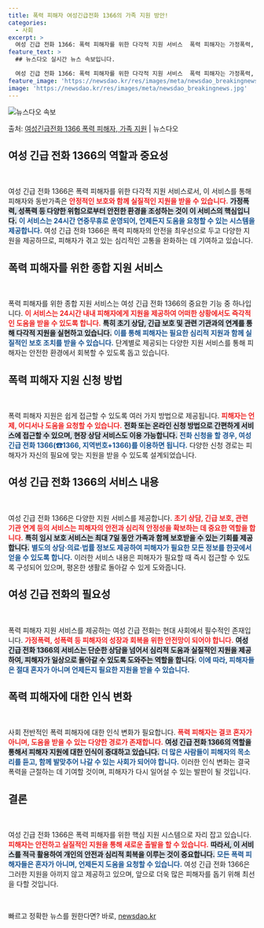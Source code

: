 ```yaml
---
title: 폭력 피해자 여성긴급전화 1366의 가족 지원 방안!
categories:
  - 사회
excerpt: >
  여성 긴급 전화 1366: 폭력 피해자를 위한 다각적 지원 서비스  폭력 피해자는 가정폭력, 성폭력, 성매매…
feature_text: >
  ## 뉴스다오 실시간 뉴스 속보입니다.

  여성 긴급 전화 1366: 폭력 피해자를 위한 다각적 지원 서비스  폭력 피해자는 가정폭력, 성폭력, 성매매…
feature_image: 'https://newsdao.kr/res/images/meta/newsdao_breakingnews.jpg'
image: 'https://newsdao.kr/res/images/meta/newsdao_breakingnews.jpg'
---
```


![뉴스다오 속보](https://newsdao.kr/res/images/meta/newsdao_breakingnews.jpg)

<p>출처: <a href="https://newsdao.kr/4994" rel="dofollow">여성긴급전화 1366 폭력 피해자, 가족 지원</a> | 뉴스다오</p>

<h2 data-ke-size="size26">여성 긴급 전화 1366의 역할과 중요성</h2>

<p data-ke-size="size16">&nbsp;</p>

여성 긴급 전화 1366은 폭력 피해자를 위한 다각적 지원 서비스로서, 이 서비스를 통해 피해자와 동반가족은 <b><span style="color: #ee2323;">안정적인 보호와 함께 실질적인 지원을 받을 수 있습니다.</span></b> <b><span style="background-color: #21538527;">가정폭력, 성폭력 등 다양한 위험으로부터 안전한 환경을 조성하는 것이 이 서비스의 핵심입니다.</span></b> <b><span style="color: #1a5490;">이 서비스는 24시간 연중무휴로 운영되어, 언제든지 도움을 요청할 수 있는 시스템을 제공합니다.</span></b> 여성 긴급 전화 1366은 폭력 피해자의 안전을 최우선으로 두고 다양한 지원을 제공하므로, 피해자가 겪고 있는 심리적인 고통을 완화하는 데 기여하고 있습니다.

<h2 data-ke-size="size26">폭력 피해자를 위한 종합 지원 서비스</h2>

<p data-ke-size="size16">&nbsp;</p>

폭력 피해자를 위한 종합 지원 서비스는 여성 긴급 전화 1366의 중요한 기능 중 하나입니다. <b><span style="color: #ee2323;">이 서비스는 24시간 내내 피해자에게 지원을 제공하여 어떠한 상황에서도 즉각적인 도움을 받을 수 있도록 합니다.</span></b> <b><span style="background-color: #21538527;">특히 초기 상담, 긴급 보호 및 관련 기관과의 연계를 통해 다각적 지원을 실현하고 있습니다.</span></b> <b><span style="color: #1a5490;">이를 통해 피해자는 필요한 심리적 지원과 함께 실질적인 보호 조치를 받을 수 있습니다.</span></b> 단계별로 제공되는 다양한 지원 서비스를 통해 피해자는 안전한 환경에서 회복할 수 있도록 돕고 있습니다.

<h2 data-ke-size="size26">폭력 피해자 지원 신청 방법</h2>

<p data-ke-size="size16">&nbsp;</p>

폭력 피해자 지원은 쉽게 접근할 수 있도록 여러 가지 방법으로 제공됩니다. <b><span style="color: #ee2323;">피해자는 언제, 어디서나 도움을 요청할 수 있습니다.</span></b> <b><span style="background-color: #21538527;">전화 또는 온라인 신청 방법으로 간편하게 서비스에 접근할 수 있으며, 현장 상담 서비스도 이용 가능합니다.</span></b> <b><span style="color: #1a5490;">전화 신청을 할 경우, 여성 긴급 전화 1366(☎1366, 지역번호+1366)를 이용하면 됩니다.</span></b> 다양한 신청 경로는 피해자가 자신의 필요에 맞는 지원을 받을 수 있도록 설계되었습니다.

<h2 data-ke-size="size26">여성 긴급 전화 1366의 서비스 내용</h2>

<p data-ke-size="size16">&nbsp;</p>

여성 긴급 전화 1366은 다양한 지원 서비스를 제공합니다. <b><span style="color: #ee2323;">초기 상담, 긴급 보호, 관련 기관 연계 등의 서비스는 피해자의 안전과 심리적 안정성을 확보하는 데 중요한 역할을 합니다.</span></b> <b><span style="background-color: #21538527;">특히 임시 보호 서비스는 최대 7일 동안 가족과 함께 보호받을 수 있는 기회를 제공합니다.</span></b> <b><span style="color: #1a5490;">별도의 상담·의료·법률 정보도 제공하여 피해자가 필요한 모든 정보를 한곳에서 얻을 수 있도록 합니다.</span></b> 이러한 서비스 내용은 피해자가 필요할 때 즉시 접근할 수 있도록 구성되어 있으며, 평온한 생활로 돌아갈 수 있게 도와줍니다.

<h2 data-ke-size="size26">여성 긴급 전화의 필요성</h2>

<p data-ke-size="size16">&nbsp;</p>

폭력 피해자 지원 서비스를 제공하는 여성 긴급 전화는 현대 사회에서 필수적인 존재입니다. <b><span style="color: #ee2323;">가정폭력, 성폭력 등 피해자의 성장과 회복을 위한 안전망이 되어야 합니다.</span></b> <b><span style="background-color: #21538527;">여성 긴급 전화 1366의 서비스는 단순한 상담을 넘어서 심리적 도움과 실질적인 지원을 제공하여, 피해자가 일상으로 돌아갈 수 있도록 도와주는 역할을 합니다.</span></b> <b><span style="color: #1a5490;">이에 따라, 피해자들은 절대 혼자가 아니며 언제든지 필요한 지원을 받을 수 있습니다.</span></b> 

<h2 data-ke-size="size26">폭력 피해자에 대한 인식 변화</h2>

<p data-ke-size="size16">&nbsp;</p>

사회 전반적인 폭력 피해자에 대한 인식 변화가 필요합니다. <b><span style="color: #ee2323;">폭력 피해자는 결코 혼자가 아니며, 도움을 받을 수 있는 다양한 경로가 존재합니다.</span></b> <b><span style="background-color: #21538527;">여성 긴급 전화 1366의 역할을 통해서 피해자 지원에 대한 인식이 증대하고 있습니다.</span></b> <b><span style="color: #1a5490;">더 많은 사람들이 피해자의 목소리를 듣고, 함께 발맞추어 나갈 수 있는 사회가 되어야 합니다.</span></b> 이러한 인식 변화는 결국 폭력을 근절하는 데 기여할 것이며, 피해자가 다시 일어설 수 있는 발판이 될 것입니다.

<h2 data-ke-size="size26">결론</h2>

<p data-ke-size="size16">&nbsp;</p>

여성 긴급 전화 1366은 폭력 피해자를 위한 핵심 지원 시스템으로 자리 잡고 있습니다. <b><span style="color: #ee2323;">피해자는 안전하고 실질적인 지원을 통해 새로운 출발을 할 수 있습니다.</span></b> <b><span style="background-color: #21538527;">따라서, 이 서비스를 적극 활용하여 개인의 안전과 심리적 회복을 이루는 것이 중요합니다.</span></b> <b><span style="color: #1a5490;">모든 폭력 피해자들은 혼자가 아니며, 언제든지 도움을 요청할 수 있습니다.</span></b> 여성 긴급 전화 1366은 그러한 지원을 아끼지 않고 제공하고 있으며, 앞으로 더욱 많은 피해자를 돕기 위해 최선을 다할 것입니다.

<p data-ke-size="size16">&nbsp;</p> 

빠르고 정확한 뉴스를 원한다면? 바로, <a href="https://newsdao.kr" rel="dofollow">newsdao.kr</a>


